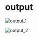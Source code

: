# output
![output_1](https://github.com/kalanishivam/chatbot/assets/141364390/a67d86cf-264e-4dc7-922c-cac9357aa81d)

![output_2](https://github.com/kalanishivam/chatbot/assets/141364390/ff8cf7c9-2eba-47d2-bbdf-eab9a9fc6926)

